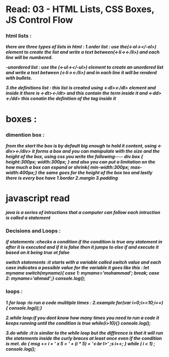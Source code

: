 # Read: 03 - HTML Lists, CSS Boxes, JS Control Flow

### html lists :

***there are three types of lists in html :
1.order list : use the(<-ol-></-ol>) element to create the list and write a text between(<-li-><-/li>) and each line will be numbered.***

***-unordered list : use the (<-ul-></-ul>) element to create an unordered list and write a text between
(<-li-><-/li>) and in each line it will be renderd with bullets.***

***3.the definitions list : this list is created using <-dl><-/dl> element
and inside it there is <-dt><-/dt> and this contain the term inside it
and <-dd><-/dd> this conatin the definition of the tag inside it***

# boxes :
### dimention box :
***from the start the box is by default big enough to hold it content, using <-div><-/div>
it forms a box and you can manipulate with the size and the height of the box,
using css you write the following---- div.box {
                                           height:300px;
                                           width:300px; }
and also you can put a limitation on the how much a box can expand or shrink{
                                                                             min-width:300px;
                                                                             max-width:400px;}
the same goes for the height of the box too and lastly there is every box have
1.border 
2.margin
3.padding***

# javascript read
***java is a series of intructions that a computer can follow each intruction is called a statement***

### Decisions and Loops :
***if statements :checks a condition if the condition is true any statement in after it is executed
and if it is false then it jumps to else if and execute it based on it being true ot false***

***switch statements :it starts with a variable called switch value and each case indicates a possible value for the variable
it goes like this :
let myname
switch(myname){
case 1:
myname='mohammad';
break;
case 2:
myname='ahmad';}
console.log();***

### loops :
***1.for loop :to run a code mulitiple times :
2.example
for(var i=0;i>=10;i++){
console.log(i);}***

***2.while loop:if you dont know how many times you need to run a code it keeps running until the condition is true
while(i>10){}
console.log();***

***3.do while :it is similar to the while loop but the diffirence is that it will run the statements
 inside the curly braces at least once even if the condition is met.
 do { 
msg += i + ' x 5 = ' + (i * 5) + '<-br I>' ;s 
i++; 
} while ( i < 1) ;
console.log();***

